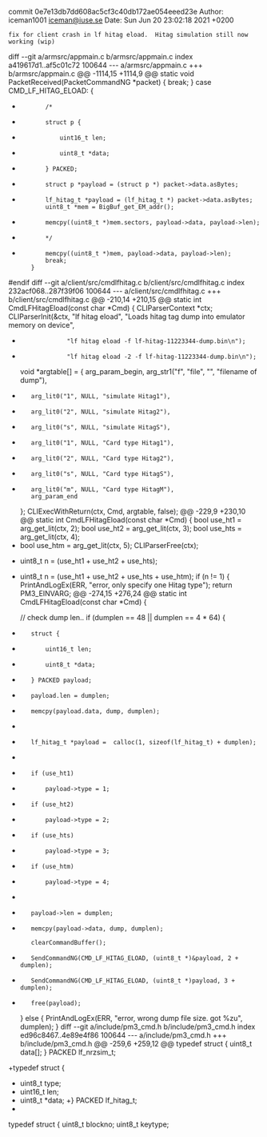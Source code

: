 commit 0e7e13db7dd608ac5cf3c40db172ae054eeed23e
Author: iceman1001 <iceman@iuse.se>
Date:   Sun Jun 20 23:02:18 2021 +0200

    fix for client crash in lf hitag eload.  Hitag simulation still now working (wip)

diff --git a/armsrc/appmain.c b/armsrc/appmain.c
index a419617d1..af5c01c72 100644
--- a/armsrc/appmain.c
+++ b/armsrc/appmain.c
@@ -1114,15 +1114,9 @@ static void PacketReceived(PacketCommandNG *packet) {
             break;
         }
         case CMD_LF_HITAG_ELOAD: {
-            /*
-            struct p {
-                uint16_t len;
-                uint8_t *data;
-            } PACKED;
-            struct p *payload = (struct p *) packet->data.asBytes;
+            lf_hitag_t *payload = (lf_hitag_t *) packet->data.asBytes;
             uint8_t *mem = BigBuf_get_EM_addr();
-            memcpy((uint8_t *)mem.sectors, payload->data, payload->len);
-            */
+            memcpy((uint8_t *)mem, payload->data, payload->len);
             break;
         }
 #endif
diff --git a/client/src/cmdlfhitag.c b/client/src/cmdlfhitag.c
index 232acf068..287f39f06 100644
--- a/client/src/cmdlfhitag.c
+++ b/client/src/cmdlfhitag.c
@@ -210,14 +210,15 @@ static int CmdLFHitagEload(const char *Cmd) {
     CLIParserContext *ctx;
     CLIParserInit(&ctx, "lf hitag eload",
                   "Loads hitag tag dump into emulator memory on device",
-                  "lf hitag eload -f lf-hitag-11223344-dump.bin\n");
+                  "lf hitag eload -2 -f lf-hitag-11223344-dump.bin\n");
 
     void *argtable[] = {
         arg_param_begin,
         arg_str1("f", "file", "<filename>", "filename of dump"),
-        arg_lit0("1", NULL, "simulate Hitag1"),
-        arg_lit0("2", NULL, "simulate Hitag2"),
-        arg_lit0("s", NULL, "simulate HitagS"),
+        arg_lit0("1", NULL, "Card type Hitag1"),
+        arg_lit0("2", NULL, "Card type Hitag2"),
+        arg_lit0("s", NULL, "Card type HitagS"),
+        arg_lit0("m", NULL, "Card type HitagM"),
         arg_param_end
     };
     CLIExecWithReturn(ctx, Cmd, argtable, false);
@@ -229,9 +230,10 @@ static int CmdLFHitagEload(const char *Cmd) {
     bool use_ht1 = arg_get_lit(ctx, 2);
     bool use_ht2 = arg_get_lit(ctx, 3);
     bool use_hts = arg_get_lit(ctx, 4);
+    bool use_htm = arg_get_lit(ctx, 5);
     CLIParserFree(ctx);
 
-    uint8_t n = (use_ht1 + use_ht2 + use_hts);
+    uint8_t n = (use_ht1 + use_ht2 + use_hts + use_htm);
     if (n != 1) {
         PrintAndLogEx(ERR, "error, only specify one Hitag type");
         return PM3_EINVARG;
@@ -274,15 +276,24 @@ static int CmdLFHitagEload(const char *Cmd) {
 
     // check dump len..
     if (dumplen == 48 ||  dumplen == 4 * 64) {
-        struct {
-            uint16_t len;
-            uint8_t *data;
-        } PACKED payload;
-        payload.len = dumplen;
-        memcpy(payload.data, dump, dumplen);
+
+        lf_hitag_t *payload =  calloc(1, sizeof(lf_hitag_t) + dumplen);
+        
+        if (use_ht1)
+            payload->type = 1;
+        if (use_ht2)
+            payload->type = 2;
+        if (use_hts)
+            payload->type = 3;
+        if (use_htm)
+            payload->type = 4;
+
+        payload->len = dumplen;
+        memcpy(payload->data, dump, dumplen);
 
         clearCommandBuffer();
-        SendCommandNG(CMD_LF_HITAG_ELOAD, (uint8_t *)&payload, 2 + dumplen);
+        SendCommandNG(CMD_LF_HITAG_ELOAD, (uint8_t *)payload, 3 + dumplen);
+        free(payload);
     } else {
         PrintAndLogEx(ERR, "error, wrong dump file size. got %zu", dumplen);
     }
diff --git a/include/pm3_cmd.h b/include/pm3_cmd.h
index ed96c8467..4e89e4f86 100644
--- a/include/pm3_cmd.h
+++ b/include/pm3_cmd.h
@@ -259,6 +259,12 @@ typedef struct {
     uint8_t data[];
 } PACKED lf_nrzsim_t;
 
+typedef struct {
+    uint8_t type;
+    uint16_t len;
+    uint8_t *data;
+} PACKED lf_hitag_t;
+
 typedef struct {
     uint8_t blockno;
     uint8_t keytype;
